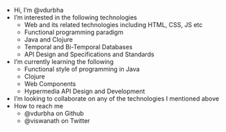 - Hi, I’m @vdurbha
- I’m interested in the following technologies
  - Web and its related technologies including HTML, CSS, JS etc
  - Functional programming paradigm
  - Java and Clojure
  - Temporal and Bi-Temporal Databases
  - API Design and Specifications and Standards
- I’m currently learning the following
  - Functional style of programming in Java
  - Clojure
  - Web Components
  - Hypermedia API Design and Development
- I’m looking to collaborate on any of the technologies I mentioned above
- How to reach me
  - @vdurbha on Github
  - @viswanath on Twitter

<!---
vdurbha/vdurbha is a ✨ special ✨ repository because its `README.md` (this file) appears on your GitHub profile.
You can click the Preview link to take a look at your changes.
--->
